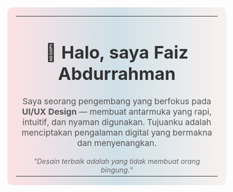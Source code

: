 <!-- GitHub Profile Header - Faiz Abdurrahman - Pastel Themed Banner -->

<div align="center">

<table width="100%" style="background: linear-gradient(to right, #fde2e4, #cfe0e8, #f9f1f0); border-radius: 12px; padding: 20px; margin: 10px 0;">
  <tr>
    <td align="center">
      <h1 style="color:#333; font-size: 2.5em;">👋 Halo, saya Faiz Abdurrahman</h1>
      <p style="font-size: 1.2em; color:#555; max-width: 700px; margin: auto;">
        Saya seorang pengembang yang berfokus pada <strong>UI/UX Design</strong> — membuat antarmuka yang rapi, intuitif, dan nyaman digunakan.  
        Tujuanku adalah menciptakan pengalaman digital yang bermakna dan menyenangkan.
      </p>
      <br/>
      <em style="color:#666;">"Desain terbaik adalah yang tidak membuat orang bingung."</em>
    </td>
  </tr>
</table>

</div>
